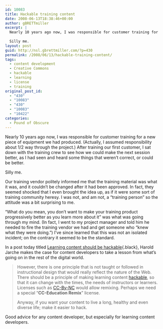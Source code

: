 ```yaml
---
id: 10083
title: Hackable training content
date: 2008-06-13T18:38:46+00:00
author: gBRETTmiller
excerpt: |
  Nearly 10 years ago now, I was responsible for customer training for a new piece of equipment we had produced. (Actually, I assumed responsibility about 1/2 way through the project.) After training our first customer, I sat down with the training crew to see how we could make the next session better, as I had seen and heard some things that weren't correct, or could be better.
  
  Silly me.
layout: post
guid: http://nsl.gbrettmiller.com/?p=430
permalink: /2008/06/13/hackable-training-content/
tags:
  - content development
  - Creative Commons
  - hackable
  - learning
  - license
  - training
original_post_id:
  - "430"
  - "10083"
  - "430"
  - "10083"
  - "10422"
categories:
  - Pound of Obscure
---
```

Nearly 10 years ago now, I was responsible for customer training for a new piece of equipment we had produced. (Actually, I assumed responsibility about 1/2 way through the project.) After training our first customer, I sat down with the training crew to see how we could make the next session better, as I had seen and heard some things that weren&#8217;t correct, or could be better.

Silly me.

Our training vendor politely informed me that the training material was what it was, and it couldn&#8217;t be changed after it had been approved. In fact, they seemed shocked that I even brought the idea up, as if it were some sort of training community heresy. I was not, and am not, a &#8220;training person&#8221; so the attitude was a bit surprising to me.

&#8220;What do you mean, you don&#8217;t want to make your training product progressively better as you learn more about it&#8221; was what was going through my mind. (In fact, I went to my project manager and told him he needed to fire the training vendor we had and get someone who &#8220;knew what they were doing.&#8221;) I&#8217;ve since learned that this was not an isolated incident; on the contrary it seemed to be the standard.

In a post today titled [Learning content should be hackable](http://www.jarche.com/2008/06/learning-content-should-be-hackable/){.black}, Harold Jarche makes the case for content developers to take a lesson from what&#8217;s going on in the rest of the digital world.

<blockquote title="Harold Jarche - Learning Content Should be Hackable">
  <p>
    However, there is one principle that is not taught or followed in instructional design that would really reflect the nature of the Web. There should be a principle of making learning content <a href="http://www.jarche.com/2007/10/hacker-manifesto/">hackable</a>, so that it can change with the times, the needs of instructors or learners. Licenses such as <a href="http://creativecommons.org/licenses/by-nc/2.5/ca/">CC-By-NC</a> would allow remixing. Perhaps we need a special “<strong>CC-Education Remix</strong>” license.
  </p>
  
  <p>
    Anyway, if you want your content to live a long, healthy and even diverse life; make it easier to hack.
  </p>
</blockquote>

Good advice for any content developer, but especially for learning content developers.